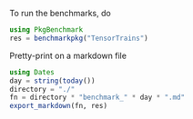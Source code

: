 To run the benchmarks, do

```julia
using PkgBenchmark
res = benchmarkpkg("TensorTrains")
```

Pretty-print on a markdown file
```julia
using Dates
day = string(today())
directory = "./"
fn = directory * "benchmark_" * day * ".md"
export_markdown(fn, res)
```